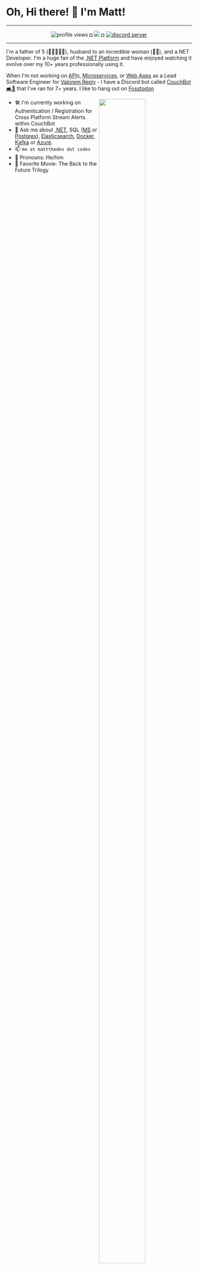 # Oh, Hi there! 👋 I'm Matt!

---

<p align="center">
  <img src="https://gpvc.arturio.dev/MattTheDev" alt="profile views" /> ◘
  <a href="https://twitter.com/intent/follow?screen_name=MattTheDev&tw_p=followbutton"><img src="https://img.shields.io/twitter/follow/MattTheDev?label=%40MattTheDev&style=social"></a> ◘
  <a href="https://discord.couch.bot"><img src="https://img.shields.io/discord/263688866978988032.svg?color=7289da&label=CouchBot&logo=discord&style=flat-square" alt="discord server" /></a>
</p>

---

<p>I'm a father of 5 (👧👧👦👧👦), husband to an incredible woman (🦸‍♀️), and a.NET Developer. I'm a huge fan of the <a href="https://dotnet.microsoft.com">.NET Platform</a> and have enjoyed watching it evolve over my 10+ years professionally using it.</p>

<p>When I'm not working on <a href="https://dotnet.microsoft.com/apps/aspnet/apis">API</a>s, <a href="https://dotnet.microsoft.com/apps/aspnet/microservices">Microservices</a>, or <a href="https://dotnet.microsoft.com/apps/aspnet/web-apps"> Web Apps</a> as a Lead Software Engineer for <a href="https://valorem.com">Valorem Reply</a> - I have a Discord bot called <a href="https://couch.bot">CouchBot 🛋️🤖</a> that I've ran for 7+ years. I like to hang out on <a rel="me" href="https://fosstodon.org/@MattTheDev">Fosstodon</a></p>

[<img align="right" width="50%" height="90%" src="https://github-readme-stats.vercel.app/api?username=MattTheDev&theme=dark&show_icons=true">](https://metrics.lecoq.io/MattTheDev?template=classic)

* 🛠️ I'm currently working on Authentication / Registration for Cross Platform Stream Alerts within CouchBot
* 💬 Ask me about <a href="https://dotnet.microsoft.com">.NET</a>, SQL (<a href="https://www.microsoft.com/en-us/sql-server/sql-server-2019">MS</a> or <a href="https://www.postgresql.org/">Postgres</a>), <a href="https://elastic.co">Elasticsearch</a>, <a href="https://www.docker.com/">Docker</a>, <a href="https://kafka.apache.org/">Kafka</a> or <a href="https://azure.microsoft.com">Azure</a>.
* 📫 `me at mattthedev dot codes`
* 👨 Pronouns: He/him
* 🎥 Favorite Movie: The Back to the Future Trilogy 
